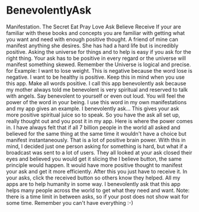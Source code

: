 # BenevolentlyAsk
Manifestation. The Secret Eat Pray Love Ask Believe Receive  If your are familiar with these books and concepts you are familiar with getting what you want and need with enough positive thought. A friend of mine can manifest anything she desires. She has had a hard life but is incredibly positive. Asking the universe for things and to help is easy if you ask for the right thing. Your ask has to be positive in every regard or the universe will manifest something skewed. Remember the Universe is logical and precise. for Example:  I want to lose weight. This is negative because the word lose is negative.  I want to be healthy is positive. Keep this in mind when you use this app. Make all words positive.  I call this app benevolently ask because my mother always told me benevolent is very spiritual and reserved to talk with angels. Say benevolent to yourself or even out loud. You will feel the power of the word in your being. I use this word in my own manifestations and my app gives an example. I benevolently ask... This gives your ask more positive spiritual juice so to speak.   So you have the ask all set up, really thought out and you post it in my app. Here is where the power comes in. I have always felt that if all 7 billion people in the world all asked and believed for the same thing at the same time it wouldn't have a choice but manifest instantaneously. That is a lot of positive brain power. With this in mind, I decided just one person asking for something is hard, but what if a broadcast was sent to a lot of users. They all looked at your ask closed their eyes and believed you would get it slicing the I believe button, the same principle would happen. It would have more positive thought to manifest your ask and get it more efficiently.   After this you just have to receive it. In your asks, click the received button so others know they helped. All my apps are to help humanity in some way. I benevolently ask that this app helps many people across the world to get what they need and want.  Note: there is a time limit in between asks, so if your post does not show wait for some time. Remember you can't have everything :-)
